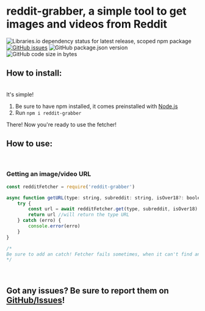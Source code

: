 <h1><b>reddit-grabber</b>, a simple tool to get images and videos from Reddit </h1>

![Libraries.io dependency status for latest release, scoped npm package](https://img.shields.io/librariesio/release/npm/reddit-grabber)
[![GitHub issues](https://img.shields.io/github/issues/daimond113/reddit-fetcher?logo=github)](https://github.com/daimond113/reddit-fetcher/issues)
![GitHub package.json version](https://img.shields.io/github/package-json/v/daimond113/reddit-fetcher?logo=github)
![GitHub code size in bytes](https://img.shields.io/github/languages/code-size/daimond113/reddit-fetcher?logo=github)

<h2>How to install:</h2></br>
It's simple! </br>
<ol>
<li>Be sure to have npm installed, it comes preinstalled with <a href="https://nodejs.org/en/download/">Node.js</a></li>
<li>Run <code>npm i reddit-grabber</code></li>
</ol>
There! Now you're ready to use the fetcher!

<h2>How to use:</h2></br>
<h3>Getting an image/video URL</h3>

```javascript
const redditFetcher = require('reddit-grabber')

async function getURL(type: string, subreddit: string, isOver18?: boolean) {
	try {
		const url = await redditFetcher.get(type, subreddit, isOver18)
		return url //will return the type URL
	} catch (erro) {
		console.error(erro)
	}
}

/*
Be sure to add an catch! Fetcher fails sometimes, when it can't find an image/video
*/
```

</br><h2>Got any issues? Be sure to report them on <a href="https://github.com/daimond113/reddit-fetcher/issues">GitHub/Issues</a>!</h2>
